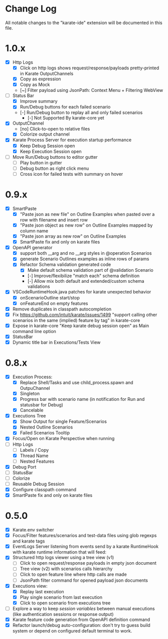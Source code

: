 # Change Log

All notable changes to the "karate-ide" extension will be documented in this file.

# 1.0.x

- [X] Http Logs
  - [X] Click on http logs shows request/response/payloads pretty-printed in Karate OutputChannels
  - [X] Copy as expression
  - [X] Copy as Mock
  - [~] Filter payload using JsonPath: Context Menu + Filtering WebView
- [ ] Status Bar
  - [X] Improve summary
  - [X] Run/Debug buttons for each failed scenario
  - [-] Run/Debug button to replay all and only failed scenarios
    - [-] Not Supported By karate-core yet
- [X] OutputChannel
  - [no] Click-to-open to relative files
  - [X] Colorize output channel
- [X] Karate Process Server for execution startup performance
  - [X] Keep Debug Session open
  - [X] Keep Execution Session open
- [ ] Move Run/Debug buttons to editor gutter
  - [ ] Play button in gutter
  - [ ] Debug button as right click menu
  - [ ] Cross icon for failed tests with summary on hover

# 0.9.x

- [X] SmartPaste
  - [X] "Paste json as new file" on Outline Examples when pasted over a row with filename and insert row
  - [X] "Paste json object as new row" on Outline Examples mapped by column name
  - [X] "Paste json array as new row" on Outline Examples
  - [X] SmartPaste fix and only on karate files
- [x] OpenAPI generator
  - [X] support both __arg and no __arg styles in @operation Scenarios
  - [X] generate Scenario Outlines examples as inline rows of params
  - [x] Refactor Schema validation generated code
    - [X] Make default schema validation part of @validation Scenario
    - [-] Improve/flexibilize "match each" schema definition
    - [-] Allow mix both default and extended/custom schema validations
- [X] VSCodeRuntimeHook.java patches for karate unexpected behavior
  - [x] onScenarioOutline start/stop
  - [x] onFeatureEnd on empty features
- [x] Remove duplicates in classpath autocompletion
- [X] Fix https://github.com/intuit/karate/issues/1499 "support calling other scenarios in the same (implied) feature by tag" in karate-core
- [X] Expose in karate-core "Keep karate debug session open" as Main command line option
- [X] StatusBar
- [X] Dynamic title bar in Executions/Tests View

# 0.8.x

- [X] Execution Process: 
  - [x] Replace Shell/Tasks and use child_process.spawn and OutpuChannel
  - [x] Singleton
  - [x] Progress bar with scenario name (in notification for Run and statusbar for Debug)
  - [x] Cancelable
- [X] Executions Tree
  - [x] Show Output for single Feature/Scenarios
  - [x] Nested Outline Scenarios
  - [x] Failed Scenarios Tooltip
- [X] Focus/Open on Karate Perspective when running
- [ ] Http Logs
  - [ ] Labels / Copy
  - [x] Thread Name
  - [ ] Nested Features
- [X] Debug Port
- [ ] StatusBar
- [ ] Colorize
- [ ] Reusable Debug Session
- [X] Configure classpath command
- [x] SmartPaste fix and only on karate files
# 0.5.0 

- [x] Karate.env switcher
- [x] Focus/Filter features/scenarios and test-data files using glob regexps and karate tags
- [x] EventLogs Server listening from events send by a karate RuntimeHook with karate runtime information that will feed:
- [x] Structured http logs viewer using a tree view (v1)
  - [ ] Click to open request/response payloads in empty json document
  - [ ] Tree view (v2) with scenarios calls hierarchy
  - [ ] Click to open feature line where http calls are made
  - [ ] JsonPath filter command for opened payload json documents
- [x] Executions view:
  - [x] Replay last execution
  - [x] Play single scenario from last execution
  - [x] Click to open scenario from executions tree
- [ ] Explore a way to keep _session variables_ between manual executions (like authentication sessions or response output)
- [x] Karate feature code generation from OpenAPI definition command
- [x] Refactor launch/debug auto-configuration: don't try to guess build system or depend on configured default terminal to work.